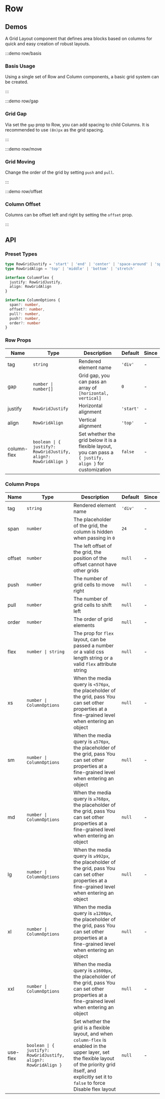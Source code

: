 # Row

## Demos

A Grid Layout component that defines area blocks based on columns for quick and easy creation of robust layouts.

:::demo row/basis

### Basis Usage

Using a single set of Row and Column components, a basic grid system can be created.

:::

:::demo row/gap

### Grid Gap

Via set the `gap` prop to Row, you can add spacing to child Columns. It is recommended to use `(8n)px` as the grid spacing.

:::

:::demo row/move

### Grid Moving

Change the order of the grid by setting `push` and `pull`.

:::

:::demo row/offset

### Column Offset

Columns can be offset left and right by setting the `offset` prop.

:::

## API

### Preset Types

```ts
type RowGridJustify = 'start' | 'end' | 'center' | 'space-around' | 'space-between' | 'space-evenly'
type RowGridAlign = 'top' | 'middle' | 'bottom' | 'stretch'

interface ColumnFlex {
  justify: RowGridJustify,
  align: RowGridAlign
}

interface ColumnOptions {
  span?: number,
  offset?: number,
  pull?: number,
  push?: number,
  order?: number
}
```

### Row Props

| Name        | Type                                                            | Description                                                                                               | Default   | Since |
| ----------- | --------------------------------------------------------------- | --------------------------------------------------------------------------------------------------------- | --------- | ----- |
| tag         | `string`                                                        | Rendered element name                                                                                     | `'div'`   | -     |
| gap         | `number \| number[]`                                            | Grid gap, you can pass an array of `[horizontal, vertical]`                                               | `0`       | -     |
| justify     | `RowGridJustify`                                                | Horizontal alignment                                                                                      | `'start'` | -     |
| align       | `RowGridAlign`                                                  | Vertical alignment                                                                                        | `'top'`   | -     |
| column-flex | `boolean \| { justify?: RowGridJustify, align?: RowGridAlign }` | Set whether the grid below it is a flexible layout, you can pass a `{ justify, align }` for customization | `false`   | -     |

### Column Props

| Name     | Type                                                            | Description                                                                                                                                                                                                         | Default | Since |
| -------- | --------------------------------------------------------------- | ------------------------------------------------------------------------------------------------------------------------------------------------------------------------------------------------------------------- | ------- | ----- |
| tag      | `string`                                                        | Rendered element name                                                                                                                                                                                               | `'div'` | -     |
| span     | `number`                                                        | The placeholder of the grid, the column is hidden when passing in `0`                                                                                                                                               | `24`    | -     |
| offset   | `number`                                                        | The left offset of the grid, the position of the offset cannot have other grids                                                                                                                                     | `null`  | -     |
| push     | `number`                                                        | The number of grid cells to move right                                                                                                                                                                              | `null`  | -     |
| pull     | `number`                                                        | The number of grid cells to shift left                                                                                                                                                                              | `null`  | -     |
| order    | `number`                                                        | The order of grid elements                                                                                                                                                                                          | `null`  | -     |
| flex     | `number \| string`                                              | The prop for `flex` layout, can be passed a number or a valid css length string or a valid `flex` attribute string                                                                                                  | `null`  | -     |
| xs       | `number \| ColumnOptions`                                       | When the media query is `<576px`, the placeholder of the grid, pass You can set other properties at a fine-grained level when entering an object                                                                    | `null`  | -     |
| sm       | `number \| ColumnOptions`                                       | When the media query is `≥576px`, the placeholder of the grid, pass You can set other properties at a fine-grained level when entering an object                                                                    | `null`  | -     |
| md       | `number \| ColumnOptions`                                       | When the media query is `≥768px`, the placeholder of the grid, pass You can set other properties at a fine-grained level when entering an object                                                                    | `null`  | -     |
| lg       | `number \| ColumnOptions`                                       | When the media query is `≥992px`, the placeholder of the grid, pass You can set other properties at a fine-grained level when entering an object                                                                    | `null`  | -     |
| xl       | `number \| ColumnOptions`                                       | When the media query is `≥1200px`, the placeholder of the grid, pass You can set other properties at a fine-grained level when entering an object                                                                   | `null`  | -     |
| xxl      | `number \| ColumnOptions`                                       | When the media query is `≥1600px`, the placeholder of the grid, pass You can set other properties at a fine-grained level when entering an object                                                                   | `null`  | -     |
| use-flex | `boolean \| { justify?: RowGridJustify, align?: RowGridAlign }` | Set whether the grid is a flexible layout, and when `column-flex` is enabled in the upper layer, set the flexible layout of the priority grid itself, and explicitly set it to `false` to force Disable flex layout | `null`  | -     |
